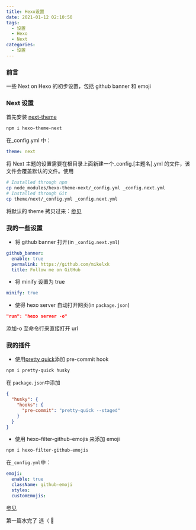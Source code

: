 ```yaml
---
title: Hexo设置
date: 2021-01-12 02:10:50
tags:
  - 设置
  - Hexo
  - Next
categories:
  - 设置
---
```


### 前言

一些 Next on Hexo 的初步设置，包括 github banner 和 emoji

### Next 设置

首先安装 [next-theme](https://theme-next.org/)

```bash
npm i hexo-theme-next
```

在\_config.yml 中：

```yaml
theme: next
```

将
Next 主题的设置需要在根目录上面新建一个\_config.[主题名].yml 的文件，该文件会覆盖默认的文件。使用

```bash
# Installed through npm
cp node_modules/hexo-theme-next/_config.yml _config.next.yml
# Installed through Git
cp theme/next/_config.yml _config.next.yml
```

将默认的 theme 拷贝过来：[参见](https://theme-next.js.org/docs/getting-started/configuration)

### 我的一些设置

- 将 github banner 打开(in `_config.next.yml`)

```yaml
github_banner:
  enable: true
  permalink: https://github.com/mikelxk
  title: Follow me on GitHub
```

- 将 minify 设置为 true

```yaml
minify: true
```

- 使得 hexo server 自动打开网页(in `package.json`)

```json
"run": "hexo server -o"
```

添加-o 至命令行来直接打开 url

### 我的插件

- 使用[pretty quick](https://prettier.io/docs/en/precommit.html)添加 pre-commit hook

```bash
npm i pretty-quick husky
```

在 `package.json`中添加

```json
{
  "husky": {
    "hooks": {
      "pre-commit": "pretty-quick --staged"
    }
  }
}
```

- 使用 hexo-filter-github-emojis 来添加 emoji

```bash
npm i hexo-filter-github-emojis
```

在`_config.yml`中：

```yaml
emoji:
  enable: true
  className: github-emoji
  styles:
  customEmojis:
```

[参见](https://www.npmjs.com/package/hexo-filter-github-emojis)

第一篇水完了 逃（ :running:
